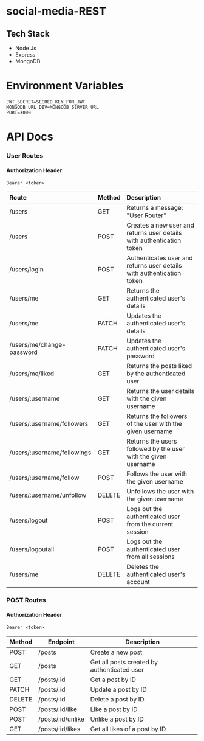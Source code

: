 # social-media-REST

## Tech Stack

- Node Js
- Express
- MongoDB

# Environment Variables

```
JWT_SECRET=SECRED_KEY_FOR_JWT
MONGODB_URL_DEV=MONGODB_SERVER_URL
PORT=3000
```

# API Docs

### User Routes

#### Authorization Header

`Bearer <token>`

| Route                       | Method | Description                                                           |
| :-------------------------- | :----- | :-------------------------------------------------------------------- |
| /users                      | GET    | Returns a message: "User Router"                                      |
| /users                      | POST   | Creates a new user and returns user details with authentication token |
| /users/login                | POST   | Authenticates user and returns user details with authentication token |
| /users/me                   | GET    | Returns the authenticated user's details                              |
| /users/me                   | PATCH  | Updates the authenticated user's details                              |
| /users/me/change-password   | PATCH  | Updates the authenticated user's password                             |
| /users/me/liked             | GET    | Returns the posts liked by the authenticated user                     |
| /users/:username            | GET    | Returns the user details with the given username                      |
| /users/:username/followers  | GET    | Returns the followers of the user with the given username             |
| /users/:username/followings | GET    | Returns the users followed by the user with the given username        |
| /users/:username/follow     | POST   | Follows the user with the given username                              |
| /users/:username/unfollow   | DELETE | Unfollows the user with the given username                            |
| /users/logout               | POST   | Logs out the authenticated user from the current session              |
| /users/logoutall            | POST   | Logs out the authenticated user from all sessions                     |
| /users/me                   | DELETE | Deletes the authenticated user's account                              |

### POST Routes

#### Authorization Header

`Bearer <token>`

| Method | Endpoint          | Description                                 |
| ------ | ----------------- | ------------------------------------------- |
| POST   | /posts            | Create a new post                           |
| GET    | /posts            | Get all posts created by authenticated user |
| GET    | /posts/:id        | Get a post by ID                            |
| PATCH  | /posts/:id        | Update a post by ID                         |
| DELETE | /posts/:id        | Delete a post by ID                         |
| POST   | /posts/:id/like   | Like a post by ID                           |
| POST   | /posts/:id/unlike | Unlike a post by ID                         |
| GET    | /posts/:id/likes  | Get all likes of a post by ID               |
